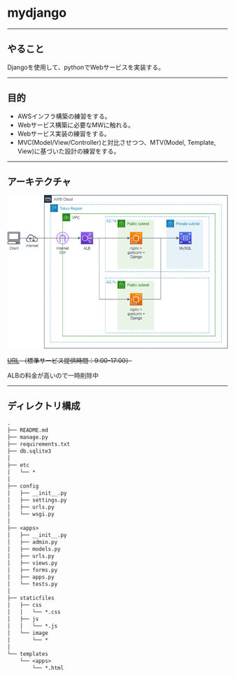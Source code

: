 # mydjango

---
## やること
Djangoを使用して、pythonでWebサービスを実装する。


---
## 目的
- AWSインフラ構築の練習をする。
- Webサービス構築に必要なMWに触れる。
- Webサービス実装の練習をする。
- MVC(Model/View/Controller)と対比させつつ、MTV(Model, Template, View)に基づいた設計の練習をする。


---
## アーキテクチャ

![代替テキスト](https://github.com/okmethod/mydjango/blob/master/staticfiles/image/architecture.drawio.png "画像タイトル")

~~[URL](http://dev-mydjango-web-alb-915478302.ap-northeast-1.elb.amazonaws.com) （標準サービス提供時間：9:00-17:00）~~

ALBの料金が高いので一時削除中

---
## ディレクトリ構成
    .
    ├── README.md
    ├── manage.py
    ├── requirements.txt
    ├── db.sqlite3
    │
    ├── etc
    │   └── *
    │
    ├── config
    │   ├── __init__.py
    │   ├── settings.py
    │   ├── urls.py
    │   └── wsgi.py
    │
    ├── <apps>
    │   ├── __init__.py
    │   ├── admin.py
    │   ├── models.py
    │   ├── urls.py
    │   ├── views.py
    │   ├── forms.py
    │   ├── apps.py
    │   └── tests.py
    │
    ├── staticfiles
    │   ├── css
    │   │   └── *.css
    │   ├── js
    │   │   └── *.js
    │   └── image
    │       └── *
    │      
    └── templates
        └── <apps>
            └── *.html
